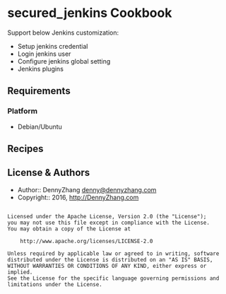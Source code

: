 secured_jenkins Cookbook
================
Support below Jenkins customization:
- Setup jenkins credential
- Login jenkins user
- Configure jenkins global setting
- Jenkins plugins

Requirements
------------
### Platform
- Debian/Ubuntu

Recipes
-------

License & Authors
-----------------
- Author:: DennyZhang <denny@dennyzhang.com>
- Copyright:: 2016, http://DennyZhang.com

```text

Licensed under the Apache License, Version 2.0 (the "License");
you may not use this file except in compliance with the License.
You may obtain a copy of the License at

    http://www.apache.org/licenses/LICENSE-2.0

Unless required by applicable law or agreed to in writing, software
distributed under the License is distributed on an "AS IS" BASIS,
WITHOUT WARRANTIES OR CONDITIONS OF ANY KIND, either express or implied.
See the License for the specific language governing permissions and
limitations under the License.
```

